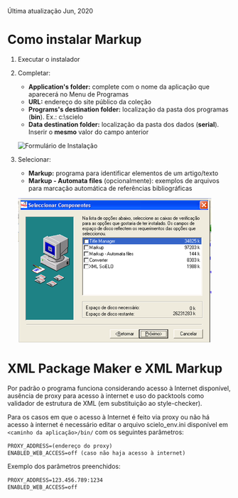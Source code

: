 Última atualização Jun, 2020


# Como instalar Markup

1. Executar o instalador
2. Completar:

   - **Application's folder:** complete com o nome da aplicação que aparecerá no Menu de Programas
   - **URL:** endereço do site público da coleção
   - **Programs's destination folder:** localização da pasta dos programas (**bin**). Ex.: c:\scielo
   - **Data destination folder:** localização da pasta dos dados (**serial**). Inserir o **mesmo** valor do campo anterior

    ![Formulário de Instalação](./img/installation_setup.png)


3. Selecionar:

   - **Markup:** programa para identificar elementos de um artigo/texto
   - **Markup - Automata files** (opcionalmente): exemplos de arquivos para marcação automática de referências bibliográficas


    ![Seleção de programas](./img/howtoinstall_programs.png)


# XML Package Maker e XML Markup

Por padrão o programa funciona considerando acesso à Internet disponível, ausência de proxy para acesso à internet e uso do packtools como validador de estrutura de XML (em substituição ao style-checker).

Para os casos em que o acesso à Internet é feito via proxy ou não há acesso à internet é necessário editar o arquivo scielo_env.ini disponível em `<caminho da aplicação>/bin/` com os seguintes parâmetros:

    PROXY_ADDRESS=(endereço do proxy)
    ENABLED_WEB_ACCESS=off (caso não haja acesso à internet)


Exemplo dos parâmetros preenchidos:

    PROXY_ADDRESS=123.456.789:1234
    ENABLED_WEB_ACCESS=off

